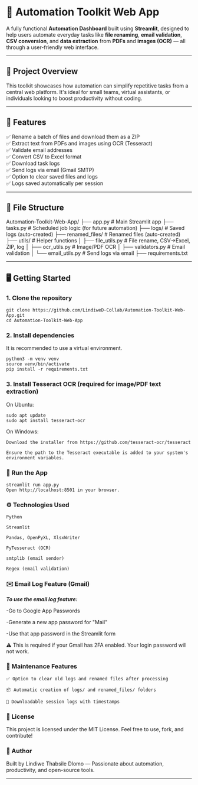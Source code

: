 # 🚀 Automation Toolkit Web App

A fully functional **Automation Dashboard** built using **Streamlit**, designed to help users automate everyday tasks like **file renaming**, **email validation**, **CSV conversion**, and **data extraction** from **PDFs** and **images (OCR)** — all through a user-friendly web interface.

---

## 🔧 Project Overview

This toolkit showcases how automation can simplify repetitive tasks from a central web platform. It's ideal for small teams, virtual assistants, or individuals looking to boost productivity without coding.

---

## 🧰 Features

✅ Rename a batch of files and download them as a ZIP  
✅ Extract text from PDFs and images using OCR (Tesseract)  
✅ Validate email addresses  
✅ Convert CSV to Excel format  
✅ Download task logs  
✅ Send logs via email (Gmail SMTP)  
✅ Option to clear saved files and logs  
✅ Logs saved automatically per session    
  

---

## 📁 File Structure

Automation-Toolkit-Web-App/
├── app.py # Main Streamlit app
├── tasks.py # Scheduled job logic (for future automation)
├── logs/ # Saved logs (auto-created)
├── renamed_files/ # Renamed files (auto-created)
├── utils/ # Helper functions
│ ├── file_utils.py # File rename, CSV→Excel, ZIP, log
│ ├── ocr_utils.py # Image/PDF OCR
│ ├── validators.py # Email validation
│ └── email_utils.py # Send logs via email
├── requirements.txt


---

## 🖥️ Getting Started

### 1. Clone the repository

```
git clone https://github.com/LindiweD-Collab/Automation-Toolkit-Web-App.git
cd Automation-Toolkit-Web-App
```
### 2. Install dependencies
It is recommended to use a virtual environment.
```
python3 -m venv venv
source venv/bin/activate
pip install -r requirements.txt
```
### 3. Install Tesseract OCR (required for image/PDF text extraction)
On Ubuntu:
```
sudo apt update
sudo apt install tesseract-ocr
```

On Windows:
```
Download the installer from https://github.com/tesseract-ocr/tesseract

Ensure the path to the Tesseract executable is added to your system's environment variables.
```

### 🚀 Run the App
```
streamlit run app.py
Open http://localhost:8501 in your browser.
```

### ⚙️ Technologies Used
```
Python 

Streamlit 

Pandas, OpenPyXL, XlsxWriter 

PyTesseract (OCR) 

smtplib (email sender) 

Regex (email validation)
```

### ✉️ Email Log Feature (Gmail)
***To use the email log feature:***

-Go to Google App Passwords

-Generate a new app password for "Mail"

-Use that app password in the Streamlit form

⚠️ This is required if your Gmail has 2FA enabled. Your login password will not work.



### 🧼 Maintenance Features
```
✅ Option to clear old logs and renamed files after processing

📦 Automatic creation of logs/ and renamed_files/ folders

📄 Downloadable session logs with timestamps
```

### 📄 License
This project is licensed under the MIT License.
Feel free to use, fork, and contribute!


### 🧠 Author
Built by Lindiwe Thabsile Dlomo — Passionate about automation, productivity, and open-source tools.


---


